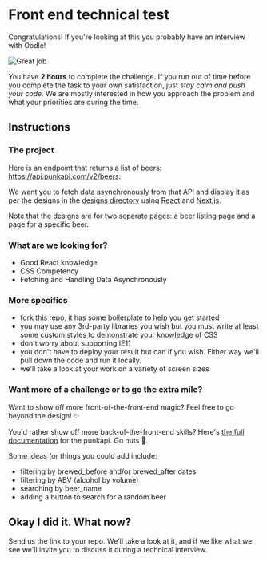 # Front end technical test

Congratulations! If you're looking at this you probably have an interview with Oodle!

![Great job](https://media.giphy.com/media/xHMIDAy1qkzNS/giphy.gif)

You have **2 hours** to complete the challenge. If you run out of time before you complete the task to your own satisfaction, just *stay calm and push your code*. We are mostly interested in how you approach the problem and what your priorities are during the time.

## Instructions

### The project

Here is an endpoint that returns a list of beers: https://api.punkapi.com/v2/beers.

We want you to fetch data asynchronously from that API and display it as per the designs in the [designs directory](designs) using [React](https://reactjs.org/docs/getting-started.html) and [Next.js](https://nextjs.org/).

Note that the designs are for two separate pages: a beer listing page and a page for a specific beer.

### What are we looking for?
- Good React knowledge
- CSS Competency
- Fetching and Handling Data Asynchronously

### More specifics
- fork this repo, it has some boilerplate to help you get started
- you may use any 3rd-party libraries you wish but you must write at least some custom styles to demonstrate your knowledge of CSS
- don't worry about supporting IE11
- you don't have to deploy your result but can if you wish. Either way we'll pull down the code and run it locally.
- we'll take a look at your work on a variety of screen sizes

### Want more of a challenge or to go the extra mile?
Want to show off more front-of-the-front-end magic? Feel free to go beyond the design! ✨

You'd rather show off more back-of-the-front-end skills?
Here's [the full documentation](https://punkapi.com/documentation/v2) for the punkapi. Go nuts 🥜.

Some ideas for things you could add include: 
- filtering by brewed_before and/or brewed_after dates
- filtering by ABV (alcohol by volume)
- searching by beer_name
- adding a button to search for a random beer

## Okay I did it. What now?
Send us the link to your repo. We'll take a look at it, and if we like what we see we'll invite you to discuss it during a technical interview.
